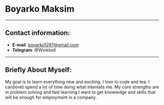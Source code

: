 # Boyarko Maksim

***
## Contact information:
- **E-mail**: boyarko1297@gmail.com
- **Telegram**: @Winkbell

***
## Briefly About Myself:
My goal is to learn everything new and exciting. I love to code and tea. I can(love) spend a lot of time doing what interests me. My core strengths are in problem solving and fast learning.I want to get knowledge and skills that will be enough for employment in a company.
